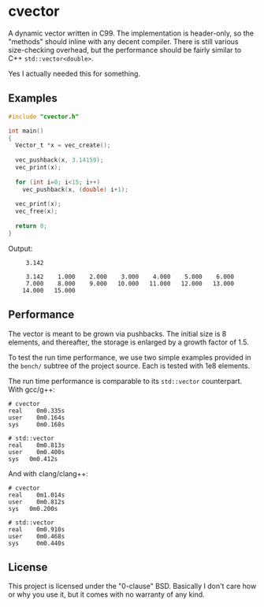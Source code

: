 # cvector

A dynamic vector written in C99.  The implementation is header-only, so the "methods" should inline with any decent compiler.  There is still various size-checking overhead, but the performance should be fairly similar to C++ `std::vector<double>`.

Yes I actually needed this for something.



## Examples

```c
#include "cvector.h"

int main()
{
  Vector_t *x = vec_create();
  
  vec_pushback(x, 3.14159);
  vec_print(x);
  
  for (int i=0; i<15; i++)
    vec_pushback(x, (double) i+1);
  
  vec_print(x);
  vec_free(x);
  
  return 0;
}
```

Output:

```
     3.142 

     3.142    1.000    2.000    3.000    4.000    5.000    6.000 
     7.000    8.000    9.000   10.000   11.000   12.000   13.000 
    14.000   15.000 
```



## Performance

The vector is meant to be grown via pushbacks.  The initial size is 8 elements, and thereafter, the storage is enlarged by a growth factor of 1.5.

To test the run time performance, we use two simple examples provided in the `bench/` subtree of the project source.  Each is tested with 1e8 elements.

The run time performance is comparable to its `std::vector` counterpart.  With gcc/g++:

```
# cvector
real	0m0.335s
user	0m0.164s
sys 	0m0.168s

# std::vector
real	0m0.813s
user	0m0.400s
sys	  0m0.412s
```


And with clang/clang++:

```
# cvector
real	0m1.014s
user	0m0.812s
sys	  0m0.200s

# std::vector
real	0m0.910s
user	0m0.468s
sys 	0m0.440s
```



## License

This project is licensed under the "0-clause" BSD.  Basically I don't care how or why you use it, but it comes with no warranty of any kind.
